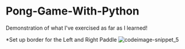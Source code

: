 # Pong-Game-With-Python
Demonstration of what I've exercised as far as I learned!

*Set up border for the Left and Right Paddle
![codeimage-snippet_5](https://github.com/kaniz-codes/Python-Projects/assets/138873297/547b1f57-8d7b-47c9-b40f-3924ce85ee73)
